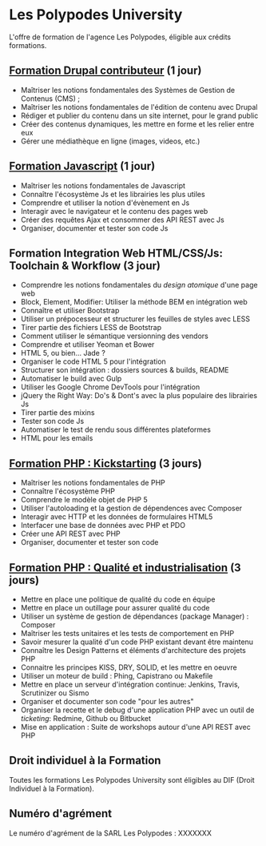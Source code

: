 # Les Polypodes University 

L'offre de formation de l'agence Les Polypodes, éligible aux crédits formations.

## [Formation Drupal contributeur](Formation.Drupal.Contributeur.md) (1 jour)

- Maîtriser les notions fondamentales des Systèmes de Gestion de Contenus (CMS) ;
- Maîtriser les notions fondamentales de l'édition de contenu avec Drupal
- Rédiger et publier du contenu dans un site internet, pour le grand public
- Créer des contenus dynamiques, les mettre en forme et les relier entre eux
- Gérer une médiathèque en ligne (images, videos, etc.)

## [Formation Javascript](Formation.Javascript.md) (1 jour)

- Maîtriser les notions fondamentales de Javascript
- Connaître l'écosystème Js et les librairies les plus utiles
- Comprendre et utiliser la notion d'évènement en Js
- Interagir avec le navigateur et le contenu des pages web
- Créer des requêtes Ajax et consommer des API REST avec Js
- Organiser, documenter et tester son code Js

## Formation Integration Web HTML/CSS/Js: Toolchain & Workflow (3 jour)

- Comprendre les notions fondamentales du _design atomique_ d'une page web
- Block, Element, Modifier: Utiliser la méthode BEM en intégration web
- Connaître et utiliser Bootstrap
- Utiliser un prépocesseur et structurer les feuilles de styles avec LESS
- Tirer partie des fichiers LESS de Bootstrap
- Comment utiliser le sémantique versionning des vendors
- Comprendre et utiliser Yeoman et Bower
- HTML 5, ou bien... Jade ?
- Organiser le code HTML 5 pour l'intégration
- Structurer son intégration : dossiers sources & builds, README 
- Automatiser le build avec Gulp
- Utiliser les Google Chrome DevTools pour l'intégration
- jQuery the Right Way: Do's & Dont's avec la plus populaire des librairies Js
- Tirer partie des mixins
- Tester son code Js
- Automatiser le test de rendu sous différentes plateformes
- HTML pour les emails

## [Formation PHP : Kickstarting](Formation.PHP.Kickstarting.md) (3 jours)

- Maîtriser les notions fondamentales de PHP
- Connaître l'écosystème PHP
- Comprendre le modèle objet de PHP 5
- Utiliser l'autoloading et la gestion de dépendences avec Composer
- Interagir avec HTTP et les données de formulaires HTML5
- Interfacer une base de données avec PHP et PDO
- Créer une API REST avec PHP
- Organiser, documenter et tester son code

## [Formation PHP : Qualité et industrialisation](Formation.PHP.Qualite.Et.Industrialisation.md) (3 jours)

- Mettre en place une politique de qualité du code en équipe
- Mettre en place un outillage pour assurer qualité du code 
- Utiliser un système de gestion de dépendances (package Manager) : Composer
- Maîtriser les tests unitaires et les tests de comportement en PHP
- Savoir mesurer la qualité d'un code PHP existant devant être maintenu
- Connaître les Design Patterns et éléments d'architecture des projets PHP
- Connaitre les principes KISS, DRY, SOLID, et les mettre en oeuvre
- Utiliser un moteur de build : Phing, Capistrano ou Makefile
- Mettre en place un serveur d'intégration continue: Jenkins, Travis, Scrutinizer ou Sismo
- Organiser et documenter son code "pour les autres"
- Organiser la recette et le debug d'une application PHP avec un outil de _ticketing_: Redmine, Github ou Bitbucket
- Mise en application : Suite de workshops autour d'une API REST avec PHP

## Droit individuel à la Formation

Toutes les formations Les Polypodes University sont éligibles au DIF (Droit Individuel à la Formation).


## Numéro d'agrément

Le numéro d'agrément de la SARL Les Polypodes : XXXXXXX

